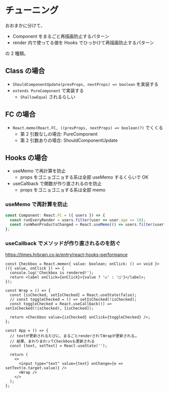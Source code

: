 # チューニング

おおまかに分けて、

- Component をまるごと再描画防止するパターン
- render 内で使ってる値を Hooks でひっかけて再描画防止するパターン

の 2 種類。

## Class の場合

- `ShouldComponentUpdate(prevProps, nextProps) => boolean` を実装する
- `extends PureComponent` で実装する
  - `ShallowEqual` されるらしい

## FC の場合

- `React.memo(React.FC, ((prevProps, nextProps) => boolean)?)` でくくる
  - 第 2 引数なしの場合: PureComponent
  - 第 2 引数ありの場合: ShouldComponentUpdate

## Hooks の場合

- useMemo で再計算を防止
  - props をゴニョゴニョする系は全部 useMemo するくらいで OK
- useCallback で関数が作り直されるのを防止
  - props をゴニョゴニョする系は全部 memo

### useMemo で再計算を防止

```ts
const Component: React.FC = ({ users }) => {
  const runEveryRender = users.filter(user => user.age <= 18);
  const runWhenProductsChanged = React.useMemo(() => users.filter(user => user.age <= 18), [products]);
};
```

### useCallback でメソッドが作り直されるのを防ぐ

<https://times.hrbrain.co.jp/entry/react-hooks-performance>

```tsx
const Checkbox = React.memo<{ value: boolean; onClick: () => void }>(({ value, onClick }) => {
  console.log('Checkbox is rendered!');
  return <label onClick={onClick}>{value ? '☑' : '□'}</label>;
});

const Wrap = () => {
  const [isChecked, setIsChecked] = React.useState(false);
  // const toggleChecked = () => setIsChecked(!isChecked);
  const toggleChecked = React.useCallback(() => setIsChecked(!isChecked), [isChecked]);

  return <Checkbox value={isChecked} onClick={toggleChecked} />;
};

const App = () => {
  // textが更新されるたびに、まるごとrenderされてWrapが更新される…
  // 結果、まわりまわってCheckboxも更新される
  const [text, setText] = React.useState('');

  return (
    <>
      <input type="text" value={text} onChange={e => setText(e.target.value)} />
      <Wrap />
    </>
  );
};
```
